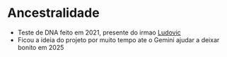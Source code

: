 # Ancestralidade

- Teste de DNA feito em 2021, presente do irmao [Ludovic](https://github.com/ludobegins)
- Ficou a ideia do projeto por muito tempo ate o Gemini ajudar a deixar bonito em 2025
